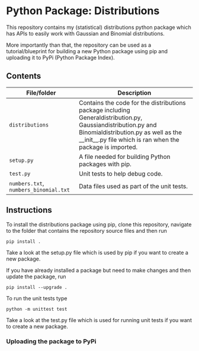 # Python Package: Distributions
This repository contains my (statistical) distributions python package which has APIs to easily work with Gaussian and Binomial distributions.

More importantly than that, the repository can be used as a tutorial/blueprint for building a new Python package using pip and uploading it to PyPi (Python Package Index).

## Contents

| File/folder                             | Description                                                                 |
|-----------------------------------------|-----------------------------------------------------------------------------|
| `distributions`                         | Contains the code for the distributions package including                                                                               Generaldistribution.py, Gaussiandistribution.py and Binomialdistribution.py                                                             as well as the \_\_init\_\_.py file which is ran when the                                                                               package is imported.                                                        |
| `setup.py`                              | A file needed for building Python packages with pip.                        |
| `test.py`                               | Unit tests to help debug code.                                              |
| `numbers.txt`, `numbers_binomial.txt`   | Data files used as part of the unit tests.                                  |

## Instructions

To install the distributions package using pip, clone this repository, navigate to the folder that contains the repository source files and then run

```
pip install .
```

Take a look at the setup.py file which is used by pip if you want to create a new package.

If you have already installed a package but need to make changes and then update the package, run

```
pip install --upgrade .
```

To run the unit tests type

```
python -m unittest test
```

Take a look at the test.py file which is used for running unit tests if you want to create a new package.

### Uploading the package to PyPi

